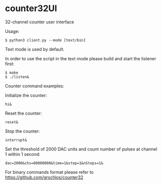 # counter32UI
32-channel counter user interface


Usage:


    $ python3 client.py --mode [text/bin]


Text mode is used by default.


In order to use the script in the text mode please build and start the listener first:


    $ make
    $ ./listen&


Counter command examples:


Initialize the counter:

    hi&

Reset the counter:

    reset&

Stop the counter:

    interrupt&

Set the threshold of 2000 DAC units and count number of pulses at channel 1 within 1 second:

    dac=2000&chs=80000000&time=1&step=1&nSteps=1&

For binary commands format please refer to https://github.com/grschlos/counter32
